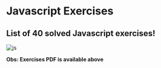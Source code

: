 # Javascript Exercises

## List of 40 solved Javascript exercises!

![js](https://i0.wp.com/blog.caelum.com.br/wp-content/uploads/2013/11/JavaScript-logo.png?fit=300%2C300&ssl=1)

**Obs: Exercises PDF is available above**
